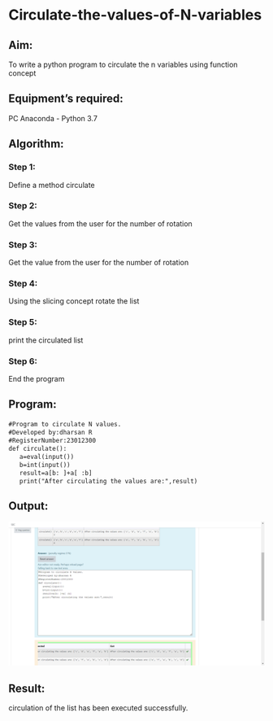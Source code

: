 # Circulate-the-values-of-N-variables
## Aim:
To write a python program to circulate the n variables using function concept
## Equipment’s required:
PC
Anaconda - Python 3.7
## Algorithm: 
### Step 1: 
Define a method circulate 
### Step 2: 
Get the values from the user for the number of rotation
### Step 3: 
Get the value from the user for the number of rotation
### Step 4: 
Using the slicing concept rotate the list

### Step 5: 
print the circulated list
### Step 6:
End the program
## Program:
```
#Program to circulate N values.
#Developed by:dharsan R
#RegisterNumber:23012300
def circulate():
   a=eval(input())
   b=int(input())
   result=a[b: ]+a[ :b]
   print("After circulating the values are:",result)

```

## Output:
![OUTPUT](/Screenshot%20(8).png)

## Result:
circulation of the list has been executed successfully.
